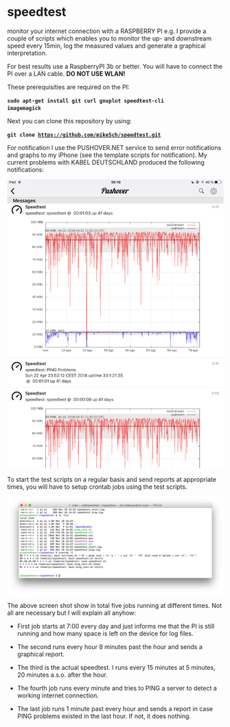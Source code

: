 # speedtest
monitor your internet connection with a RASPBERRY PI e.g.
I provide a couple of scripts which enables you to monitor the up- and downstream speed every 15min, log the measured values and generate a graphical interpretation.

For best results use a RaspberryPI 3b or better. You will have to connect the PI over a LAN cable. <b>DO NOT USE WLAN!</b>

These prerequisities are required on the PI:

<code><b>sudo apt-get install git curl gnuplot speedtest-cli imagemagick</b></code>

Next you can clone this repository by using:

<code><b>git clone https://github.com/mike5ch/speedtest.git</b></code>

For notification I use the PUSHOVER.NET service to send error notifications and graphs to my iPhone (see the template scripts for notification). My current problems with KABEL DEUTSCHLAND produced the following notifications:

<img src="IMG_0309.PNG">
 
To start the test scripts on a regular basis and send reports at appropriate times, you will have to setup crontab jobs using the test scripts.
 
<img src ="crontab.png">

The above screen shot show in total five jobs running at different times. Not all are necessary but I will explain all anyhow:

- First job starts at 7:00 every day and just informs me that the PI is still running and how many space is left on the device for log files.

- The second runs every hour 8 minutes past the hour and sends a graphical report.

- The third is the actual speedtest. I runs every 15 minutes at 5 minutes, 20 minutes a.s.o. after the hour.

- The fourth job runs every minute and tries to PING a server to detect a working internet connection.

- The last job runs 1 minute past every hour and sends a report in case PING problems existed in the last hour. If not, it does nothing.
 
